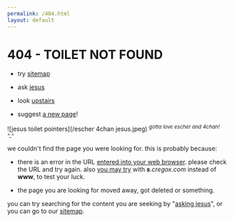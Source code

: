 ```yaml
---
permalink: /404.html
layout: default
---
```


# 404 - TOILET NOT FOUND

- try [sitemap](/sitemap)

- ask [jesus](https://www.google.com/?q=site:cregox.com+[jesus])

- look [upstairs](http://images.google.com/images?q=url+bar)

- suggest [a new page](/newpage?a=[jesus])!

![jesus toilet pointers](/escher 4chan jesus.jpeg)
<sup>*gotta love escher and 4chan! ^_^*</sup>

we couldn't find the page you were looking for. this is probably because:

- there is an error in the URL [entered into your web browser](http://images.google.com/images?q=url+bar). please check the URL and try again. also [you may try](http://s.cregox.com/[jesus]) with _**s**.cregox.com_ instead of **www**, to test your luck.

- the page you are looking for moved away, got deleted or something.

you can try searching for the content you are seeking by "[asking jesus](https://www.google.com/?q=site:cregox.com+[jesus])", or you can go to our [sitemap](/sitemap).

<script>
    document.querySelectorAll('a[href*="[jesus]"]').forEach(function(item){
        item.href = item.href.replace('[jesus]', window.location.pathname.slice(1));
    })
</script>
